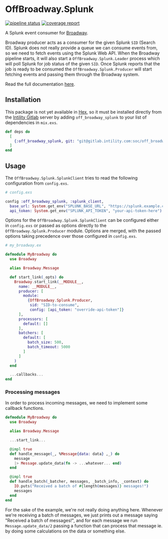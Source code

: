 # OffBroadway.Splunk

[![pipeline status](https://gitlab.intility.com/soc/off_broadway_splunk/badges/master/pipeline.svg)](https://gitlab.intility.com/soc/off_broadway_splunk/-/commits/master)
[![coverage report](https://gitlab.intility.com/soc/off_broadway_splunk/badges/master/coverage.svg)](https://gitlab.intility.com/soc/off_broadway_splunk/-/commits/master)

A Splunk event consumer for [Broadway](https://github.com/dashbitco/broadway).

Broadway producer acts as a consumer for the given Splunk `SID` (Search ID).
Splunk does not really provide a queue we can consume events from, so we need to fetch events using the
Splunk Web API. When the Broadway pipeline starts, it will also start a `OffBroadway.Splunk.Leader` process
which will poll Splunk for job status of the given `SID`. Once Splunk reports that the job is ready to be consumed
the `OffBroadway.Splunk.Producer` will start fetching events and passing them through the Broadway system.

Read the full documentation [here](http://soc.pages.intility.com/off_broadway_splunk).

## Installation

This package is not yet available in [Hex](https://hex.pm/docs/publish), so it must be installed
directly from the [Intility Gitlab](https://gitlab.intility.com) server by adding `off_broadway_splunk` to your list of dependencies in `mix.exs`.

```elixir
def deps do
  [
    {:off_broadway_splunk, git: "git@gitlab.intility.com:soc/off_broadway_splunk.git", tag: "1.0.2"}
  ]
end
```

## Usage

The `OffBroadway.Splunk.SplunkClient` tries to read the following configuration from `config.exs`.

```elixir
# config.exs

config :off_broadway_splunk, :splunk_client,
  base_url: System.get_env("SPLUNK_BASE_URL", "https://splunk.example.com"),
  api_token: System.get_env("SPLUNK_API_TOKEN", "your-api-token-here")
```

Options for the `OffBroadway.Splunk.SplunkClient` can be configured either in `config.exs` or passed as
options directly to the `OffBroadway.Splunk.Producer` module. Options are merged, with the passed options
taking precedence over those configured in `config.exs`.

```elixir
# my_broadway.ex

defmodule MyBroadway do
  use Broadway

  alias Broadway.Message

  def start_link(_opts) do
    Broadway.start_link(__MODULE__,
      name: __MODULE__,
      producer: [
        module:
          {OffBroadway.Splunk.Producer,
           sid: "SID-to-consume",
           config: [api_token: "override-api-token"]}
      ],
      processors: [
        default: []
      ],
      batchers: [
        default: [
          batch_size: 500,
          batch_timeout: 5000
        ]
      ]
    )
  end

  ...callbacks...
end
```

### Processing messages

In order to process incoming messages, we need to implement some callback functions.

```elixir
defmodule MyBroadway do
  use Broadway

  alias Broadway.Message

  ...start_link...

  @impl true
  def handle_message(_, %Message{data: data} ,_) do
    message
    |> Message.update_data(fn -> ...whatever... end)
  end

  @impl true
  def handle_batch(_batcher, messages, _batch_info, _context) do
    IO.puts("Received a batch of #{length(messages)} messages!")
    messages
  end
end
```

For the sake of the example, we're not really doing anything here. Whenever we're receiving a batch of messages, we just prints out a
message saying "Received a batch of messages!", and for each message we run `Message.update_data/2` passing a function that can process
that message ie. by doing some calculations on the data or something else.
